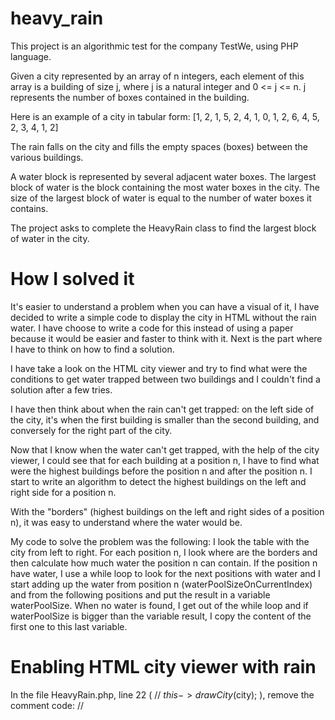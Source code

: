 # heavy_rain

This project is an algorithmic test for the company TestWe, using PHP language.

Given a city represented by an array of n integers, each element of this array is a building of size j, where j is a natural integer and 0 <= j <= n. j represents the number of boxes contained in the building.

Here is an example of a city in tabular form:
[1, 2, 1, 5, 2, 4, 1, 0, 1, 2, 6, 4, 5, 2, 3, 4, 1, 2]

The rain falls on the city and fills the empty spaces (boxes) between the various buildings.

A water block is represented by several adjacent water boxes. The largest block of water is the block containing the most water boxes in the city. The size of the largest block of water is equal to the number of water boxes it contains.

The project asks to complete the HeavyRain class to find the largest block of water in the city.

# How I solved it

It's easier to understand a problem when you can have a visual of it, I have decided to write a simple code to display the city in HTML without the rain water. I have choose to write a code for this instead of using a paper because it would be easier and faster to think with it. Next is the part where I have to think on how to find a solution.

I have take a look on the HTML city viewer and try to find what were the conditions to get water trapped between two buildings and I couldn't find a solution after a few tries.

I have then think about when the rain can't get trapped: on the left side of the city, it's when the first building is smaller than the second building, and conversely for the right part of the city.

Now that I know when the water can't get trapped, with the help of the city viewer, I could see that for each building at a position n, I have to find what were the highest buildings before the position n and after the position n. I start to write an algorithm to detect the highest buildings on the left and right side for a position n.

With the "borders" (highest buildings on the left and right sides of a position n), it was easy to understand where the water would be.

My code to solve the problem was the following:
I look the table with the city from left to right.
For each position n, I look where are the borders and then calculate how much water the position n can contain.
If the position n have water, I use a while loop to look for the next positions with water and I start adding up the water from position n (waterPoolSizeOnCurrentIndex) and from the following positions and put the result in a variable waterPoolSize. When no water is found, I get out of the while loop and if waterPoolSize is bigger than the variable result, I copy the content of the first one to this last variable.

# Enabling HTML city viewer with rain
In the file HeavyRain.php, line 22 ( // $this->drawCity($city); ), remove the comment code: //
